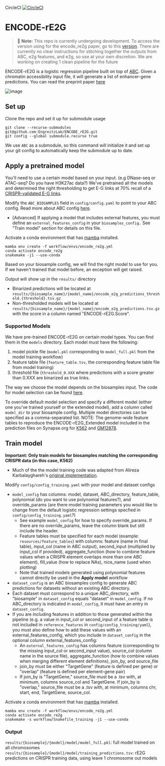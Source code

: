 CircleCI [![CircleCI](https://dl.circleci.com/status-badge/img/gh/EngreitzLab/ENCODE_rE2G/tree/main.svg?style=svg)](https://dl.circleci.com/status-badge/redirect/gh/EngreitzLab/ENCODE_rE2G/tree/main)

# ENCODE-rE2G
> :memo: **Note:** This repo is currently undergoing development. To access the version using for the encode_re2g paper, go to this [version](https://github.com/EngreitzLab/ENCODE_rE2G/tree/1906b6dcd97269374778e67592168c9da2dc455a). There are currently no clear instructions for stitching together the outputs from ABC, e2g features, and e2g, so use at your own discretion. We are working on creating 1 clean pipeline for the future

ENCODE-rE2G is a logistic regression pipeline built on top of [ABC](https://github.com/broadinstitute/ABC-Enhancer-Gene-Prediction). Given a chromatin accessibility input file, it will generate a list of enhancer-gene predictions. You can read the preprint paper [here](https://www.biorxiv.org/content/10.1101/2023.11.09.563812v1)

![image](https://github.com/EngreitzLab/ENCODE_rE2G/assets/10254642/ce6d33b5-2c5f-49cc-8a09-8142f7ac9b62)

## Set up

Clone the repo and set it up for submodule usage
```
git clone --recurse-submodules git@github.com:EngreitzLab/ENCODE_rE2G.git
git config --global submodule.recurse true
```
We use `ABC` as a submodule, so this command will initialize it and set up your git config to automatically keep the submodule up to date.

## Apply a pretrained model
You'll need to use a certain model based on your input. (e.g DNase-seq or ATAC-seq? Do you have H3K27ac data?) We've pretrained all the models and determined the right thresholding to get E-G links at 70% recall of a [CRISPR-validated E-G links](https://github.com/EngreitzLab/CRISPR_comparison/tree/main). 

Modify the `ABC_BIOSAMPLES` field in `config/config.yaml` to point to your ABC config. Read more about ABC config [here](https://abc-enhancer-gene-prediction.readthedocs.io/en/latest/usage/getting_started.html#configuring-abc).
- [Advanced] If applying a model that includes external features, you must define an `external_features_config` in your `biosamples_config.` See "Train model" section for details on this file.

Activate a conda environment that has [mamba](https://mamba.readthedocs.io/en/latest/installation/mamba-installation.html) installed. 

```
mamba env create -f workflow/envs/encode_re2g.yml
conda activate encode_re2g
snakemake -j1 --use-conda
```
Based on your biosample config, we will find the right model to use for you. If we haven't trained that model before, an exception will get raised. 

Output will show up in the `results/` directory
- Binarized predictions will be located at `results/{biosample_name}/{model_name}/encode_e2g_predictions_threshold.{threshold}.tsv.gz`
- Non-thresholded models will be located at `results/{biosample_name}/{model_name}/encode_e2g_predictions.tsv.gz` with the score in a column named "ENCODE-rE2G.Score".

### Supported Models
We have pre-trained ENCODE-rE2G on certain model types. You can find them in the `models` directory.
Each model must have the following:
1. model pickle file (`model.pkl` corresponding to `model_full.pkl` from the model training workflow)
2. feature table file (`feature_table.tsv`, the corresponding feature table file from model training)
3. threshold file (`threshold_0.XXX` where predictions with a score greater than 0.XXX are binarized as true links.

The way we choose the model depends on the biosamples input. The code for model selection can be found [here](https://github.com/EngreitzLab/ENCODE_rE2G/blob/main/workflow/rules/utils.smk#L42).
 
 To override default model selection and specify a different model (either one you've trained yourself or the extended model), add a column called `model_dir` to your biosample config. Multiple model directories can be specified as a comma-separated list. NOTE: The genome-wide feature tables to reproduce the ENCODE-rE2G_Extended model included in the prediction files on Synapse.org for [K562](https://www.synapse.org/#!Synapse:syn59478344) and [GM12878](https://www.synapse.org/#!Synapse:syn59478343).

## Train model

**Important: Only train models for biosamples matching the corresponding CRISPR data (in this case, K562)**
- Much of the the model training code was adapted from Alireza Karbalayghareh's [original implementation](https://github.com/karbalayghareh/ENCODE-E2G).

Modify `config/config_training.yaml` with your model and dataset configs
- `model_config` has columns:  model, dataset, ABC_directory, feature_table, polynomial (do you want to use polynomial features?), and override_params (are there model training parameters you would like to change from the default logistic regression settings specfied in `config/config_training.yaml`?)
    - See example `model_config` for how to specify override_params. If there are no override_params, leave the column blank but still include the header.
    - Feature tables must be specified for each model (example: `resources/feature_tables`) with columns: feature (name in final table), input_col (name in ABC output), second_input (multiplied by input_col if provided), aggregate_function (how to combine feature values when a CRISPR element overlaps more than one ABC element), fill_value (how to replace NAs), nice_name (used when plotting)
    - Note that trained models generated using polynomial features cannot directly be used in the **Apply model** workflow
- `dataset_config` is an ABC biosamples config to generate ABC predictions for datasets without an existing ABC directory. 
- Each dataset must correspond to a unique ABC_directory, with "biosample" in `dataset_config` equals "dataset" in `model_config`. If no ABC_directory is indicated in `model_config`, it must have an entry in `dataset_config`.
- If you are including features in addition to those generated within the pipeline (e.g. a value in input_col or second_input of a feature table is not included in `reference_features` in `config/config_training/yaml`), you must also define how to add these values with an external_features_config, which you include in `dataset_config` in the optional column external_features_config:
    - An `external_features_config` has columns feature (corresponding to the missing input_col or second_input value), source_col (column name in the source file), aggregate_function (how to combine values when merging different element definitions), join_by, and source_file
    - join_by must be either "TargetGene" (feature is defined per gene) or "overlap" (feature is defined per element-gene pair)
    - If join_by is "TargetGene," source_file must be a .tsv with, at minimum, columns source_col and TargetGene. If join_by is "overlap," source_file must be a .tsv with, at minimum, columns chr, start, end, TargetGene, source_col.

Activate a conda environment that has [mamba](https://mamba.readthedocs.io/en/latest/installation/mamba-installation.html) installed. 

```
mamba env create -f workflow/envs/encode_re2g.yml 
conda activate encode_re2g 
snakemake -s workflow/Snakefile_training -j1 --use-conda
```

### Output
`results/{biosample}/{model}/model/model_full.pkl`: full model trained on all chromosomes
`results/{biosample}/{model}/model/training_predictions.tsv`: rE2G predictions on CRISPR training data, using leave 1 chromosome out models
